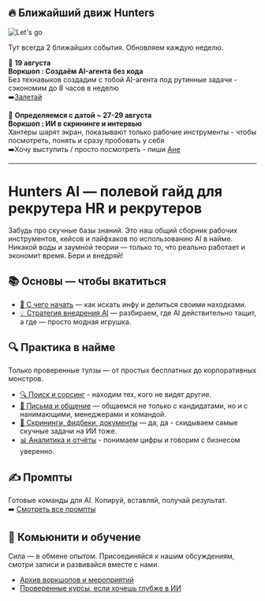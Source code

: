 ## 🔥 Ближайший движ Hunters
![Let's go](https://media1.tenor.com/m/ovaTnYdCFFUAAAAd/wolf-of-wall-street-lets-goo.gif)

Тут всегда 2 ближайших события. Обновляем каждую неделю.

📅 **19 августа**  
**Воркшоп : Создаём AI-агента без кода**  
Без технавыков создадим с тобой AI-агента под рутинные задачи - сэкономим до 8 часов в неделю  
➡️[Залетай](https://t.me/+RrUgLsqlsR0zYjdi)

📅 **Определяемся с датой ~ 27-29 августа**  
**Воркшоп : ИИ в скрининге и интервью**  
Хантеры шарят экран, показывают только рабочие инструменты - чтобы посмотреть, понять и сразу пробовать у себя  
➡️Хочу выступить / просто посмотреть - пиши [Ане](https://t.me/anna_n_n) 

---

# Hunters AI — полевой гайд для рекрутера HR и рекрутеров
Забудь про скучные базы знаний. Это наш общий сборник рабочих инструментов, кейсов и лайфхаков по использованию AI в найме. Никакой воды и заумной теории — только то, что реально работает и экономит время. Бери и внедряй!

## 📚 Основы — чтобы вкатиться  
- [🏁 С чего начать](https://github.com/Hunters-of-the-World-WIKI/ai-start-here) —  как искать инфу и делиться своими находками. 
- [💡 Стратегия внедрения AI](https://github.com/Hunters-of-the-World-WIKI/ai-strategy) — разбираем, где AI действительно тащит, а где — просто модная игрушка. 

## 🔍 Практика в найме
Только проверенные тулзы — от простых бесплатных до корпоративных монстров.  
- [🔍 Поиск и сорсинг](https://github.com/Hunters-of-the-World-WIKI/ai-sourcing) - находим тех, кого не видят другие.
- [💬 Письма и общение](https://github.com/Hunters-of-the-World-WIKI/ai-outreach) — общаемся не только с кандидатами, но и с нанимающими, менеджерами и командой.  
- [📄 Скрининги, фидбеки, документы](https://github.com/Hunters-of-the-World-WIKI/ai-docs-feedback) — да, да - скидываем самые скучные задачи на ИИ тоже.
- [📊 Аналитика и отчёты](https://github.com/Hunters-of-the-World-WIKI/ai-analytics) - понимаем цифры и говорим с бизнесом уверенно.

## ✍️ Промпты
Готовые команды для AI. Копируй, вставляй, получай результат.  
➡️ [Смотреть все промпты](https://github.com/Hunters-of-the-World-WIKI/ai-prompts)

## 👥 Комьюнити и обучение
Сила — в обмене опытом. Присоединяйся к нашим обсуждениям, смотри записи и развивайся вместе с нами.
- [Архив воркшопов и мероприятий](https://github.com/Hunters-of-the-World-WIKI/ai-events)
- [Проверенные курсы, если хочешь глубже в ИИ](https://github.com/Hunters-of-the-World-WIKI/ai-learning)
